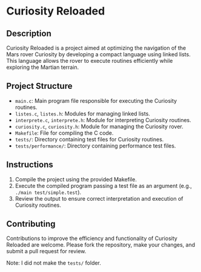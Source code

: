 # Curiosity Reloaded

## Description
Curiosity Reloaded is a project aimed at optimizing the navigation of the Mars rover Curiosity by developing a compact language using linked lists. This language allows the rover to execute routines efficiently while exploring the Martian terrain.

## Project Structure
- `main.c`: Main program file responsible for executing the Curiosity routines.
- `listes.c`, `listes.h`: Modules for managing linked lists.
- `interprete.c`, `interprete.h`: Module for interpreting Curiosity routines.
- `curiosity.c`, `curiosity.h`: Module for managing the Curiosity rover.
- `Makefile`: File for compiling the C code.
- `tests/`: Directory containing test files for Curiosity routines.
- `tests/performance/`: Directory containing performance test files.

## Instructions
1. Compile the project using the provided Makefile.
2. Execute the compiled program passing a test file as an argument (e.g., `./main test/simple.test`).
3. Review the output to ensure correct interpretation and execution of Curiosity routines.

## Contributing
Contributions to improve the efficiency and functionality of Curiosity Reloaded are welcome. Please fork the repository, make your changes, and submit a pull request for review.

Note: I did not make the `tests/` folder.
